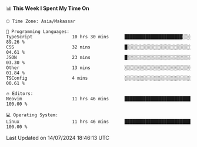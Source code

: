 <!--START_SECTION:waka-->
📊 **This Week I Spent My Time On** 

```text
🕑︎ Time Zone: Asia/Makassar

💬 Programming Languages: 
TypeScript               10 hrs 30 mins      ██████████████████████░░░   89.26 % 
CSS                      32 mins             █░░░░░░░░░░░░░░░░░░░░░░░░   04.61 % 
JSON                     23 mins             █░░░░░░░░░░░░░░░░░░░░░░░░   03.30 % 
Other                    13 mins             ░░░░░░░░░░░░░░░░░░░░░░░░░   01.84 % 
TSConfig                 4 mins              ░░░░░░░░░░░░░░░░░░░░░░░░░   00.61 % 

🔥 Editors: 
Neovim                   11 hrs 46 mins      █████████████████████████   100.00 % 

💻 Operating System: 
Linux                    11 hrs 46 mins      █████████████████████████   100.00 % 
```


 Last Updated on 14/07/2024 18:46:13 UTC
<!--END_SECTION:waka-->
